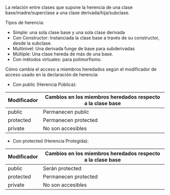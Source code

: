 La relación entre clases que supone la herencia de una clase base/madre/superclase a una clase derivada/hija/subclase.

Tipos de herencia:
- Simple: una sola clase base y una sola clase derivada
- Con Constructor: Instanciada la clase base a través de su constructor, desde la subclase.
- Multinivel: Una derivada funge de base para subderivadas
- Múltiple: Una clase hereda de más de una base.
- Con métodos virtuales: para polimorfismo.

Cómo cambia el acceso a miembros heredados según el modificador de acceso usado en la declaración de herencia:
- Con public (Herencia Pública):

| Modificador | Cambios en los miembros heredados respecto a la clase base |
| ----------- | ----------- |
| public | Permanecen public |
| protected | Permanecen protected |
| private | No son accesibles |
  
- Con protected (Herencia Protegida):

| Modificador | Cambios en los miembros heredados respecto a la clase base |
| ----------- | ----------- |
| public | Serán protected |
| protected | Permanecen protected |
| private | No son accesibles |
  
